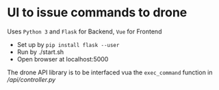 # UI to issue commands to drone

Uses `Python 3` and `Flask` for Backend, `Vue` for Frontend

- Set up by `pip install flask --user`
- Run by ./start.sh 
- Open browser at localhost:5000


The drone API library is to be interfaced vua the `exec_command` function in _/api/controller.py_